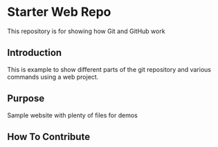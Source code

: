 # Starter Web Repo

This repository is for showing how Git and GitHub work

## Introduction

This is example to show different parts of the git repository and various commands using a web project.

## Purpose

Sample website with plenty of files for demos

## How To Contribute
